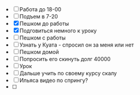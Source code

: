
- [ ] Работа до 18-00
- [ ] Подъем в 7-20
- [x] Пешком до работы
- [x] Подговиться немного к уроку
- [ ] Пешком с работы
- [ ] Узнать у Куата - спросил он за меня или нет
- [ ] Пешком домой
- [ ] Попросить его скинуть долг 40000
- [ ] Урок
- [ ] Дальше учить по своему курсу скалу
- [ ] Ильяса видео по спрингу?
- [ ] 